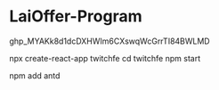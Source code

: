 # LaiOffer-Program

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

npx create-react-app twitchfe
cd twitchfe
npm start

npm add antd
